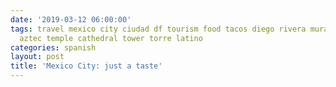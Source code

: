 ```yaml
---
date: '2019-03-12 06:00:00'
tags: travel mexico city ciudad df tourism food tacos diego rivera mural zocalo pyramid
  aztec temple cathedral tower torre latino
categories: spanish
layout: post
title: 'Mexico City: just a taste'
---
```


